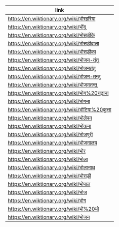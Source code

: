|link|
|----|
|https://en.wiktionary.org/wiki/भोरहरिया|
|https://en.wiktionary.org/wiki/भोंदू|
|https://en.wiktionary.org/wiki/भोसड़ीके|
|https://en.wiktionary.org/wiki/भोसड़ीवाला|
|https://en.wiktionary.org/wiki/भोसड़ीका|
|https://en.wiktionary.org/wiki/भोजन-तंतु|
|https://en.wiktionary.org/wiki/भोजनतंतु|
|https://en.wiktionary.org/wiki/भोजन-तन्तु|
|https://en.wiktionary.org/wiki/भोजनतन्तु|
|https://en.wiktionary.org/wiki/भोग%20चढ़ाना|
|https://en.wiktionary.org/wiki/भोगना|
|https://en.wiktionary.org/wiki/भोटिया%20कुत्ता|
|https://en.wiktionary.org/wiki/भोलेपन|
|https://en.wiktionary.org/wiki/भोंकना|
|https://en.wiktionary.org/wiki/भोजपुरी|
|https://en.wiktionary.org/wiki/भोजनालय|
|https://en.wiktionary.org/wiki/भोर|
|https://en.wiktionary.org/wiki/भोला|
|https://en.wiktionary.org/wiki/भोलानाथ|
|https://en.wiktionary.org/wiki/भोसड़ी|
|https://en.wiktionary.org/wiki/भोपाल|
|https://en.wiktionary.org/wiki/भोज|
|https://en.wiktionary.org/wiki/भोग|
|https://en.wiktionary.org/wiki/भो%20भो|
|https://en.wiktionary.org/wiki/भोजन|
